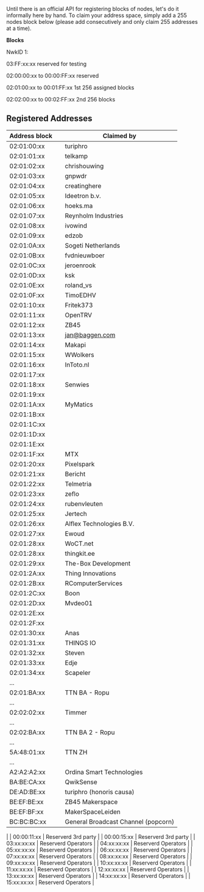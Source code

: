 Until there is an official API for registering blocks
of nodes, let's do it informally here by hand. To
claim your address space, simply add a 255 nodes block
below (please add consecutively and only claim 255 addresses at a time).

**Blocks**

NwkID 1:

03:FF:xx:xx reserved for testing

02:00:00:xx to 00:00:FF:xx reserved

02:01:00:xx to 00:01:FF:xx 1st 256 assigned blocks

02:02:00:xx to 00:02:FF:xx 2nd 256 blocks


## Registered Addresses
| Address block &nbsp; &nbsp; | Claimed by                |
|-----------------------------|---------------------------|
| 02:01:00:xx                 | turiphro                  |
| 02:01:01:xx                 | telkamp                   |
| 02:01:02:xx                 | chrishouwing              |
| 02:01:03:xx                 | gnpwdr                    |
| 02:01:04:xx                 | creatinghere              |
| 02:01:05:xx                 | Ideetron b.v.             |
| 02:01:06:xx                 | hoeks.ma                  |
| 02:01:07:xx                 | Reynholm Industries       |
| 02:01:08:xx                 | ivowind                   |
| 02:01:09:xx                 | edzob                     |
| 02:01:0A:xx                 | Sogeti Netherlands        |
| 02:01:0B:xx                 | fvdnieuwboer              |
| 02:01:0C:xx                 | jeroenrook                |
| 02:01:0D:xx                 | ksk                       |
| 02:01:0E:xx                 | roland\_vs                |
| 02:01:0F:xx                 | TimoEDHV                  |
| 02:01:10:xx                 | Fritek373                 |
| 02:01:11:xx                 | OpenTRV                   |
| 02:01:12:xx                 | ZB45                      |
| 02:01:13:xx                 | jan@baggen.com            |
| 02:01:14:xx                 | Makapi                    |
| 02:01:15:xx                 | WWolkers                  |
| 02:01:16:xx                 | InToto.nl                 |
| 02:01:17:xx                 |                           |
| 02:01:18:xx                 | Senwies                   |
| 02:01:19:xx                 |                           |
| 02:01:1A:xx                 | MyMatics                  |
| 02:01:1B:xx                 |                           |
| 02:01:1C:xx                 |                           |
| 02:01:1D:xx                 |                           |
| 02:01:1E:xx                 |                           |
| 02:01:1F:xx                 | MTX                       |
| 02:01:20:xx                 | Pixelspark                |
| 02:01:21:xx                 | Bericht                   |
| 02:01:22:xx                 | Telmetria                 |
| 02:01:23:xx                 | zeflo                     |
| 02:01:24:xx                 | rubenvleuten              |
| 02:01:25:xx                 | Jertech                   |
| 02:01:26:xx                 | Alflex Technologies B.V.  |
| 02:01:27:xx                 | Ewoud                     |
| 02:01:28:xx                 | WoCT.net                  |
| 02:01:28:xx                 | thingkit.ee               |
| 02:01:29:xx                 | The-Box Development       |
| 02:01:2A:xx                 | Thing Innovations         |
| 02:01:2B:xx                 | RComputerServices         |
| 02:01:2C:xx                 | Boon                      |
| 02:01:2D:xx                 | Mvdeo01                   |
| 02:01:2E:xx                 |                           |
| 02:01:2F:xx                 |                           |
| 02:01:30:xx                 | Anas                      |
| 02:01:31:xx				  | THINGS IO			      |		
| 02:01:32:xx				  | Steven                    |
| 02:01:33:xx				  | Edje	                  |
| 02:01:34:xx				  | Scapeler                  |
| ...                         |                           |
| 02:01:BA:xx                 | TTN BA - Ropu             |
| ...                         |                           |
| 02:02:02:xx                 | Timmer                    |
| ...                         |                           |
| 02:02:BA:xx                 | TTN BA 2 - Ropu           |
| ...                         |                           |
| 5A:48:01:xx                 | TTN ZH                    |
| ...                         |                           |
| A2:A2:A2:xx                 | Ordina Smart Technologies |
| BA:BE:CA:xx                 | QwikSense                 |
| DE:AD:BE:xx                 | turiphro (honoris causa)  |
| BE:EF:BE:xx                 | ZB45 Makerspace           |
| BE:EF:BF:xx                 | MakerSpaceLeiden          |
| BC:BC:BC:xx                 | General Broadcast Channel (popcorn)
|
| 00:00:11:xx                 | Reserverd  3rd party      |
| 00:00:15:xx                 | Reserverd  3rd party      |
| 03:xx:xx:xx                 | Reserverd  Operators      |
| 04:xx:xx:xx                 | Reserverd  Operators      |
| 05:xx:xx:xx                 | Reserverd  Operators      |
| 06:xx:xx:xx                 | Reserverd  Operators      |
| 07:xx:xx:xx                 | Reserverd  Operators      |
| 08:xx:xx:xx                 | Reserverd  Operators      |
| 09:xx:xx:xx                 | Reserverd  Operators      |
| 10:xx:xx:xx                 | Reserverd  Operators      |
| 11:xx:xx:xx                 | Reserverd  Operators      |
| 12:xx:xx:xx                 | Reserverd  Operators      |
| 13:xx:xx:xx                 | Reserverd  Operators      |
| 14:xx:xx:xx                 | Reserverd  Operators      |
| 15:xx:xx:xx                 | Reserverd  Operators      |
